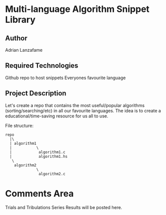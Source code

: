# Multi-language Algorithm Snippet Library

## Author
Adrian Lanzafame

## Required Technologies
Github repo to host snippets
Everyones favourite language

## Project Description
Let's create a repo that contains the most useful/popular algorithms (sorting/searching/etc) in all our favourite languages.
The idea is to create a educational/time-saving resource for us all to use. 


File structure:
```
repo
  |\
  | algorithm1
  |           \
  |            algorithm1.c
  |            algorithm1.hs
   \
    algorithm2
              \
               algorithm2.c
```

# Comments Area

Trials and Tribulations Series Results will be posted here.
